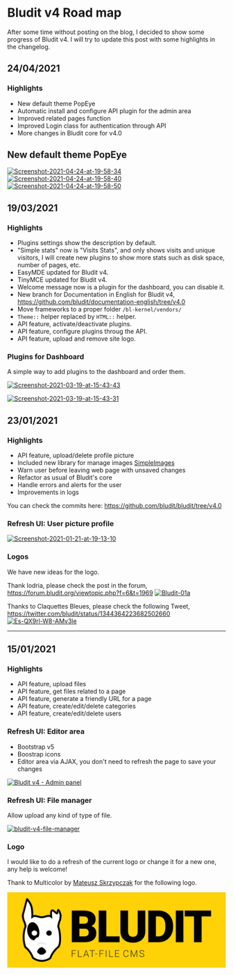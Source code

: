 # Bludit v4 Road map
<!-- date: 2021-01-15 18:00:00 -->

After some time without posting on the blog, I decided to show some progress of Bludit v4. I will try to update this post with some highlights in the changelog.

## 24/04/2021

### Highlights
- New default theme PopEye
- Automatic install and configure API plugin for the admin area
- Improved related pages function
- Improved Login class for authentication through API
- More changes in Bludit core for v4.0

## New default theme PopEye

<a href="https://ibb.co/f2y6YJP"><img src="https://i.ibb.co/G08Yvmb/Screenshot-2021-04-24-at-19-58-34.png" alt="Screenshot-2021-04-24-at-19-58-34" border="0"></a>
<a href="https://ibb.co/XStKTSz"><img src="https://i.ibb.co/t8Dv58b/Screenshot-2021-04-24-at-19-58-40.png" alt="Screenshot-2021-04-24-at-19-58-40" border="0"></a>
<a href="https://ibb.co/qp0V8qB"><img src="https://i.ibb.co/RchdKr2/Screenshot-2021-04-24-at-19-58-50.png" alt="Screenshot-2021-04-24-at-19-58-50" border="0"></a>

## 19/03/2021

### Highlights
- Plugins settings show the description by default.
- "Simple stats" now is "Visits Stats", and only shows visits and unique visitors, I will create new plugins to show more stats such as disk space, number of pages, etc.
- EasyMDE updated for Bludit v4.
- TinyMCE updated for Bludit v4.
- Welcome message now is a plugin for the dashboard, you can disable it.
- New branch for Documentation in English for Bludit v4, https://github.com/bludit/documentation-english/tree/v4.0
- Move frameworks to a proper folder `/bl-kernel/vendors/`
- `Theme::` helper replaced by `HTML::` helper.
- API feature, activate/deactivate plugins.
- API feature, configure plugins throug the API.
- API feature, upload and remove site logo.

### Plugins for Dashboard
A simple way to add plugins to the dashboard and order them.

<a href="https://ibb.co/5sNjzWY"><img src="https://i.ibb.co/ygwkMnh/Screenshot-2021-03-19-at-15-43-43.png" alt="Screenshot-2021-03-19-at-15-43-43" border="0" /></a>

<a href="https://ibb.co/qmwqRCz"><img src="https://i.ibb.co/h2vQKck/Screenshot-2021-03-19-at-15-43-31.png" alt="Screenshot-2021-03-19-at-15-43-31" border="0" /></a>

## 23/01/2021

### Highlights
- API feature, upload/delete profile picture
- Included new library for manage images [SimpleImages](https://github.com/claviska/SimpleImage)
- Warn user before leaving web page with unsaved changes
- Refactor as usual of Bludit's core
- Handle errors and alerts for the user
- Improvements in logs

You can check the commits here: https://github.com/bludit/bludit/tree/v4.0

### Refresh UI: User picture profile

<a href="https://ibb.co/hfvRwsF"><img src="https://i.ibb.co/JQPRgnj/Screenshot-2021-01-21-at-19-13-10.png" alt="Screenshot-2021-01-21-at-19-13-10" border="0"></a>

### Logos
We have new ideas for the logo.

Thank lodria, please check the post in the forum, https://forum.bludit.org/viewtopic.php?f=6&t=1969
<a href='https://postimg.cc/ZBbw5BHc' target='_blank'><img src='https://i.postimg.cc/ZBbw5BHc/Bludit-01a.png' border='0' alt='Bludit-01a'/></a>

Thanks to Claquettes Bleues, please check the following Tweet, https://twitter.com/bludit/status/1344364223682502660
<a href="https://ibb.co/7R0SF61"><img src="https://i.ibb.co/gPcrCBR/Es-QX9rl-W8-AMv3le.jpg" alt="Es-QX9rl-W8-AMv3le" border="0"></a>

<hr/>

## 15/01/2021

### Highlights
- API feature, upload files
- API feature, get files related to a page
- API feature, generate a friendly URL for a page
- API feature, create/edit/delete categories
- API feature, create/edit/delete users

### Refresh UI: Editor area
- Bootstrap v5
- Boostrap icons
- Editor area via AJAX, you don't need to refresh the page to save your changes

<a href="https://ibb.co/zZjzmXp"><img src="https://i.ibb.co/5LtP1rm/Screenshot-2021-01-15-at-17-48-59.png" alt="Bludit v4 - Admin panel" border="0"></a>

### Refresh UI: File manager
Allow upload any kind of type of file.

<a href="https://ibb.co/sWTpr9S"><img src="https://i.ibb.co/5KQXVhD/bludit-v4-file-manager.png" alt="bludit-v4-file-manager" border="0"></a>

### Logo
I would like to do a refresh of the current logo or change it for a new one, any help is welcome!

Thank to Multicolor by [Mateusz Skrzypczak](https://www.facebook.com/multicolorstargard) for the following logo.

<img src="https://github.com/bludit/logos/raw/master/multicolor/yello.png" alt="alternative-logo-by-mulicolor">
